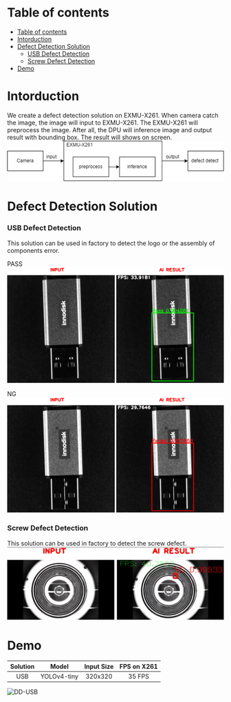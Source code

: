 # Table of contents
- [Table of contents](#table-of-contents)
- [Intorduction](#intorduction)
- [Defect Detection Solution](#defect-detection-solution)
    - [USB Defect Detection](#usb-defect-detection)
    - [Screw Defect Detection](#screw-defect-detection)
- [Demo](#demo)
   
# Intorduction
We create a defect detection solution on EXMU-X261. When camera catch the image, the image will input to EXMU-X261. The EXMU-X261 will preprocess the image. After all, the DPU will inference image and output result with bounding box. The result will shows on screen.
![DD-flow](./fig/DD-flow.png)


# Defect Detection Solution
### USB Defect Detection
This solution can be used in factory to detect the logo or the assembly of components error.

PASS
![DD-OK](./fig/DD_predict_result_true.png)

NG
![DD-False](./fig/DD_predict_result_false.png)

### Screw Defect Detection
This solution can be used in factory to detect the screw defect.
![screw_predict_result](./fig/screw_predict_result.png)

# Demo
|Solution| Model | Input Size | FPS on X261 |
|:------:| :-------------: |:----: |:---:|
| USB | YOLOv4-tiny | 320x320  | 35 FPS |

![DD-USB](./fig/DD-USB.gif)
